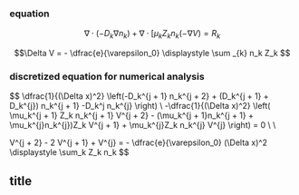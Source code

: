 ### equation
$$\nabla \cdot (- D_k \nabla n_k) + \nabla \cdot \lbrack \mu_k Z_k n_k (-\nabla V) = R_k $$ 

$$\Delta V = - \dfrac{e}{\varepsilon_0} \displaystyle \sum _{k} n_k Z_k  $$


### discretized equation for numerical analysis 

$$ \dfrac{1}{(\Delta x)^2} \left(-D_k^{j + 1}  n_k^{j + 2} + (D_k^{j + 1} + D_k^{j}) n_k^{j + 1} -D_k^j n_k^{j} \right) \\
-\dfrac{1}{(\Delta x)^2} \left( \mu_k^{j + 1} Z_k n_k^{j + 1} V^{j + 2} - (\mu_k^{j + 1}n_k^{j + 1} + \mu_k^{j}n_k^{j})Z_k V^{j + 1} + \mu_k^{j}Z_k n_k^{j} V^{j} \right) = 0 \\
\\

V^{j + 2} - 2 V^{j + 1} + V^{j} = - \dfrac{e}{\varepsilon_0} (\Delta x)^2 \displaystyle \sum_k Z_k n_k
$$

## title 